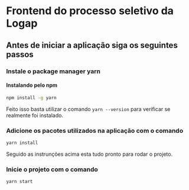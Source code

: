 # Frontend do processo seletivo da Logap

## Antes de iniciar a aplicação siga os seguintes passos

### Instale o package manager yarn

#### Instalando pelo npm

```sh
npm install -g yarn
```

Feito isso basta utilizar o comando ```yarn --version``` para verificar se realmente foi instalado.

### Adicione os pacotes utilizados na aplicação com o comando

```sh
yarn install
```

Seguido as instrunções acima esta tudo pronto para rodar o projeto.

### Inicie o projeto com o comando

```sh
yarn start
```
